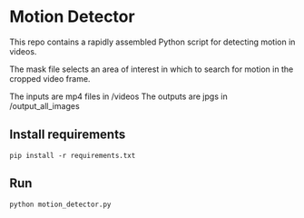 # Motion Detector

This repo contains a rapidly assembled Python script for detecting motion in videos.

The mask file selects an area of interest in which to search for motion in the cropped video frame.

The inputs are mp4 files in /videos
The outputs are jpgs in /output_all_images

## Install requirements

`pip install -r requirements.txt`

## Run 

`python motion_detector.py`